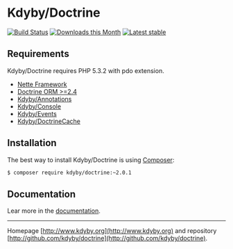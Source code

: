 Kdyby/Doctrine
======

[![Build Status](https://travis-ci.org/Kdyby/Doctrine.svg?branch=nette-2.1)](https://travis-ci.org/Kdyby/Doctrine)
[![Downloads this Month](https://img.shields.io/packagist/dm/kdyby/doctrine.svg)](https://packagist.org/packages/kdyby/doctrine)
[![Latest stable](https://img.shields.io/packagist/v/kdyby/doctrine.svg)](https://packagist.org/packages/kdyby/doctrine)


Requirements
------------

Kdyby/Doctrine requires PHP 5.3.2 with pdo extension.

- [Nette Framework](https://github.com/nette/nette)
- [Doctrine ORM >=2.4](https://github.com/doctrine/orm)
- [Kdyby/Annotations](https://github.com/kdyby/annotations)
- [Kdyby/Console](https://github.com/kdyby/console)
- [Kdyby/Events](https://github.com/kdyby/events)
- [Kdyby/DoctrineCache](https://github.com/kdyby/doctrineCache)


Installation
------------

The best way to install Kdyby/Doctrine is using  [Composer](http://getcomposer.org/):

```sh
$ composer require kdyby/doctrine:~2.0.1
```


Documentation
------------

Lear more in the [documentation](https://github.com/Kdyby/Doctrine/blob/nette-2.1/docs/en/index.md).


-----

Homepage [http://www.kdyby.org](http://www.kdyby.org) and repository [http://github.com/kdyby/doctrine](http://github.com/kdyby/doctrine).
